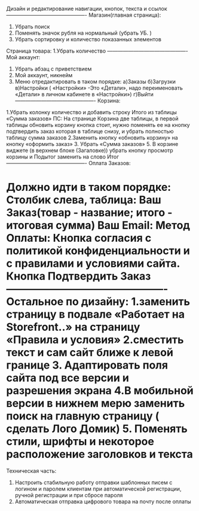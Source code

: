 Дизайн и редактирование навигации, кнопок, текста и ссылок
———————————————-
Магазин(главная страница):

1. Убрать поиск
2. Поменять значок рубля на нормальный (убрать УБ. )
3. Убрать сортировку и количество показанных элементов 

Страница товара:
1.Убрать количество
———————————————-
Мой аккаунт:

1. Убрать абзац с приветствием
2. Мой аккаунт, никнейм
3. Меню отредактировать в таком порядке: 
а)Заказы
б)Загрузки
в)Настройки ( «Настройки» -Это «Детали», надо переименовать «Детали» в личном кабинете в «Настройки»)
г)Выйти
———————————————-
Корзина:

1.Убрать колонку количество и добавить строку Итого из таблицы «Сумма заказов»
ПС: На странице Корзина две таблицы, в первой таблицы обновить корзину кнопка стоит, нужно поменять ее на кнопку подтвердить заказ которая в таблице снизу, и убрать полностью таблицу сумма заказов
2.Заменить кнопку «обновить корзину» на кнопку «оформить заказ»
3. Убрать «Сумма заказов»
5. В корзине виджете (в верхнем блоке (Загаловке)) убрать кнопку просмотр корзины и Подытог заменить на слово Итог
———————————————-
Оплата Заказов:

Должно идти в таком порядке:
Столбик слева, таблица: Ваш Заказ(товар - название; итого - итоговая сумма)
Ваш Email: 
Метод Оплаты: 
Кнопка согласия с политикой конфиденциальности и с правилами и условиями сайта.
Кнопка Подтвердить Заказ
———————————————-
Остальное по дизайну:
1.заменить страницу в подвале «Работает на Storefront..» на страницу «Правила и условия»
2.сместить текст и сам сайт ближе к левой границе
3. Адаптировать поля сайта под все версии и разрешения экрана
4.В мобильной версии в нижнем мерю заменить поиск на главную страницу ( сделать Лого Домик)
5. Поменять стили, шрифты и некоторое расположение заголовков и текста 
==============================
Техническая часть:
1. Настроить стабильную работу отправки шаблонных писем с логином и паролем клиентам при автоматической регистрации, ручной регистрации и при сбросе пароля
2. Автоматическая отправка цифрового товара на почту после оплаты